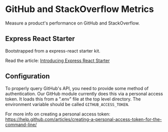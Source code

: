 # GitHub and StackOverflow Metrics
Measure a product's performance on GitHub and StackOverflow.

## Express React Starter
Bootstrapped from a express-react starter kit.

Read the article: [Introducing Express React Starter](https://medium.com/burke-knows-words/introducing-express-react-starter-b6d299206a3a)

## Configuration
To properly query GitHub's API, you need to provide some method of authentication.  Our GitHub module currently does this via a personal access token.  It loads this from a ".env" file at the top level directory.  The environment variable should be called `GITHUB_ACCESS_TOKEN`.

For more info on creating a personal access token: https://help.github.com/articles/creating-a-personal-access-token-for-the-command-line/

